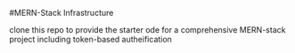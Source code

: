 #MERN-Stack Infrastructure

clone this repo to provide the starter ode for a comprehensive MERN-stack project including token-based autheification